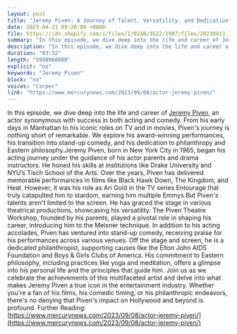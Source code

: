 ```yaml
---
layout: post
title: "Jeremy Piven: A Journey of Talent, Versatility, and Dedication"
date: 2023-04-21 09:20:00 +0800
file: https://cdn.shopify.com/s/files/1/0248/4522/1987/files/20230913_1.mp3?v=1694567606
summary: "In this episode, we dive deep into the life and career of Jeremy Piven, an actor synonymous with success in both acting and comedy. From his early days in Manhattan to his iconic roles on TV and in movies, Piven's journey is nothing short of remarkable. We explore his award-winning performances, his transition into stand-up comedy, and his dedication to philanthropy and Eastern philosophy.Jeremy Piven, born in New York City in 1965, began his acting journey under the guidance of his actor parents and drama instructors. He honed his skills at institutions like Drake University and NYU’s Tisch School of the Arts. Over the years, Piven has delivered memorable performances in films like Black Hawk Down, The Kingdom, and Heat. However, it was his role as Ari Gold in the TV series Entourage that truly catapulted him to stardom, earning him multiple Emmys.But Piven's talents aren't limited to the screen. He has graced the stage in various theatrical productions, showcasing his versatility. The Piven Theatre Workshop, founded by his parents, played a pivotal role in shaping his career, introducing him to the Meisner technique. In addition to his acting accolades, Piven has ventured into stand-up comedy, receiving praise for his performances across various venues. Off the stage and screen, he is a dedicated philanthropist, supporting causes like the Elton John AIDS Foundation and Boys & Girls Clubs of America. His commitment to Eastern philosophy, including practices like yoga and meditation, offers a glimpse into his personal life and the principles that guide him. Join us as we celebrate the achievements of this multifaceted artist and delve into what makes Jeremy Piven a true icon in the entertainment industry. Whether you're a fan of his films, his comedic timing, or his philanthropic endeavors, there's no denying that Piven's impact on Hollywood and beyond is profound."
description: "In this episode, we dive deep into the life and career of <a href='https://www.mercurynews.com/2023/09/08/actor-jeremy-piven/'>Jeremy Piven</a>, an actor synonymous with success in both acting and comedy. From his early days in Manhattan to his iconic roles on TV and in movies, Piven's journey is nothing short of remarkable. We explore his award-winning performances, his transition into stand-up comedy, and his dedication to philanthropy and Eastern philosophy.Jeremy Piven, born in New York City in 1965, began his acting journey under the guidance of his actor parents and drama instructors. He honed his skills at institutions like Drake University and NYU’s Tisch School of the Arts. Over the years, Piven has delivered memorable performances in films like Black Hawk Down, The Kingdom, and Heat. However, it was his role as Ari Gold in the TV series Entourage that truly catapulted him to stardom, earning him multiple Emmys.But Piven's talents aren't limited to the screen. He has graced the stage in various theatrical productions, showcasing his versatility. The Piven Theatre Workshop, founded by his parents, played a pivotal role in shaping his career, introducing him to the Meisner technique. In addition to his acting accolades, Piven has ventured into stand-up comedy, receiving praise for his performances across various venues. Off the stage and screen, he is a dedicated philanthropist, supporting causes like the Elton John AIDS Foundation and Boys & Girls Clubs of America. His commitment to Eastern philosophy, including practices like yoga and meditation, offers a glimpse into his personal life and the principles that guide him. Join us as we celebrate the achievements of this multifaceted artist and delve into what makes Jeremy Piven a true icon in the entertainment industry. Whether you're a fan of his films, his comedic timing, or his philanthropic endeavors, there's no denying that Piven's impact on Hollywood and beyond is profound. Further Reading: <a href='https://www.mercurynews.com/2023/09/08/actor-jeremy-piven/'>https://www.mercurynews.com/2023/09/08/actor-jeremy-piven/</a> "
duration: "03:32"
length: "5988960000"
explicit: "no"
keywords: "Jeremy Piven"
block: "no"
voices: "Carper"
link: "https://www.mercurynews.com/2023/09/08/actor-jeremy-piven/"
---
```


In this episode, we dive deep into the life and career of [Jeremy Piven](https://www.mercurynews.com/2023/09/08/actor-jeremy-piven/), an actor synonymous with success in both acting and comedy. From his early days in Manhattan to his iconic roles on TV and in movies, Piven's journey is nothing short of remarkable. We explore his award-winning performances, his transition into stand-up comedy, and his dedication to philanthropy and Eastern philosophy.Jeremy Piven, born in New York City in 1965, began his acting journey under the guidance of his actor parents and drama instructors. He honed his skills at institutions like Drake University and NYU’s Tisch School of the Arts. Over the years, Piven has delivered memorable performances in films like Black Hawk Down, The Kingdom, and Heat. However, it was his role as Ari Gold in the TV series Entourage that truly catapulted him to stardom, earning him multiple Emmys.But Piven's talents aren't limited to the screen. He has graced the stage in various theatrical productions, showcasing his versatility. The Piven Theatre Workshop, founded by his parents, played a pivotal role in shaping his career, introducing him to the Meisner technique. In addition to his acting accolades, Piven has ventured into stand-up comedy, receiving praise for his performances across various venues. Off the stage and screen, he is a dedicated philanthropist, supporting causes like the Elton John AIDS Foundation and Boys & Girls Clubs of America. His commitment to Eastern philosophy, including practices like yoga and meditation, offers a glimpse into his personal life and the principles that guide him. Join us as we celebrate the achievements of this multifaceted artist and delve into what makes Jeremy Piven a true icon in the entertainment industry. Whether you're a fan of his films, his comedic timing, or his philanthropic endeavors, there's no denying that Piven's impact on Hollywood and beyond is profound. Further Reading: [https://www.mercurynews.com/2023/09/08/actor-jeremy-piven/](https://www.mercurynews.com/2023/09/08/actor-jeremy-piven/)

